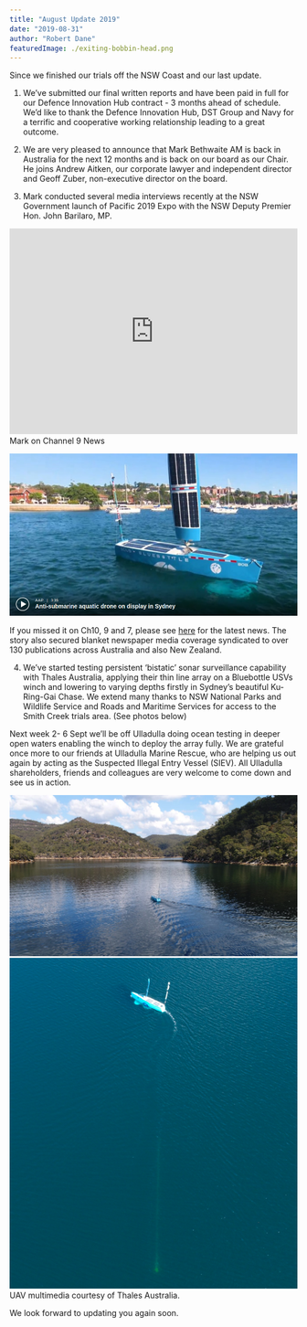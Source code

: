 ```yaml
---
title: "August Update 2019"
date: "2019-08-31"
author: "Robert Dane"
featuredImage: ./exiting-bobbin-head.png
---
```


Since we finished our trials off the NSW Coast and our last update.

1.  We’ve submitted our final written reports and have been paid in full for our Defence Innovation Hub contract - 3 months ahead of schedule. We’d like to thank the Defence Innovation Hub, DST Group and Navy for a terrific and cooperative working relationship leading to a great outcome. 

2.  We are very pleased to announce that Mark Bethwaite AM is back in Australia for the next 12 months and is back on our board as our Chair. He joins Andrew Aitken, our corporate lawyer and independent director and Geoff Zuber, non-executive director on the board.

3.  Mark conducted several media interviews recently at the NSW Government launch of Pacific 2019 Expo with the NSW Deputy Premier Hon. John Barilaro, MP.


<iframe width="100%" style="min-height:360px" src="https://www.youtube.com/embed/6Ni_Y9REScg" frameborder="0" allow="accelerometer; autoplay; encrypted-media; gyroscope; picture-in-picture" allowfullscreen></iframe>
Mark on Channel 9 News

[![Associated Press](./Anti-submarine-aquatic-drone-on-display.png)](https://www.news.com.au/video/id-5348771529001-6063735126001/antisubmarine-aquatic-drone-on-display-in-sydney)


If you missed it on Ch10, 9 and 7, please see [here](https://ocius.com.au/blog/bob-in-the-news/ocius.com.au/news) for the latest news. The story also secured blanket newspaper media coverage syndicated to over 130 publications across Australia and also New Zealand.  

4.  We’ve started testing persistent ‘bistatic’ sonar surveillance capability with Thales Australia, applying their thin line array on a Bluebottle USVs winch and lowering to varying depths firstly in Sydney’s beautiful Ku-Ring-Gai Chase. We extend many thanks to NSW National Parks and Wildlife Service and Roads and Maritime Services for access to the Smith Creek trials area.  (See photos below)

Next week 2- 6 Sept we’ll be off Ulladulla doing ocean testing in deeper open waters enabling the winch to deploy the array fully.  We are grateful once more to our friends at Ulladulla Marine Rescue, who are helping us out again by acting as the Suspected Illegal Entry Vessel (SIEV). All Ulladulla shareholders, friends and colleagues are very welcome to come down and see us in action.

![18’ Bluebottle USV ‘Bruce’ exiting Bobbin Head](./exiting-bobbin-head.png)
![ Bluebottle with array doing a manoeuvre ](./manoeuvre.png)
UAV multimedia courtesy of Thales Australia.

We look forward to updating you again soon.
